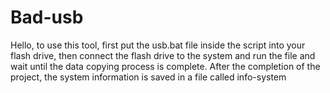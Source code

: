 # Bad-usb
Hello, to use this tool, first put the usb.bat file inside the script into your flash drive,
then connect the flash drive to the system and run the file and wait until the data copying process is complete.
After the completion of the project, the system information is saved in a file called info-system
